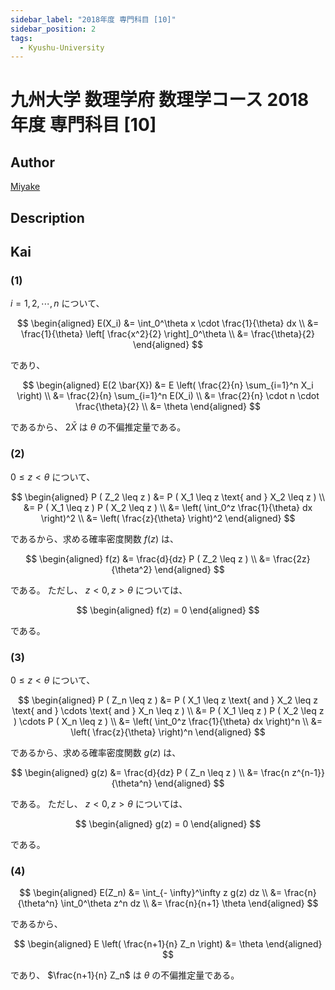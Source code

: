 ```yaml
---
sidebar_label: "2018年度 専門科目 [10]"
sidebar_position: 2
tags:
  - Kyushu-University
---
```

# 九州大学 数理学府 数理学コース 2018年度 専門科目 \[10\]

## **Author**
[Miyake](https://miyake.github.io/exams/index.html)

## **Description**

## **Kai**
### (1)
$i=1,2, \cdots, n$ について、

$$
  \begin{aligned}
  E(X_i)
  &=
  \int_0^\theta x \cdot \frac{1}{\theta} dx
  \\
  &=
  \frac{1}{\theta} \left[ \frac{x^2}{2} \right]_0^\theta
  \\
  &=
  \frac{\theta}{2}
  \end{aligned}
$$

であり、

$$
  \begin{aligned}
  E(2 \bar{X})
  &=
  E \left( \frac{2}{n} \sum_{i=1}^n X_i \right)
  \\
  &=
  \frac{2}{n} \sum_{i=1}^n E(X_i)
  \\
  &=
  \frac{2}{n} \cdot n \cdot \frac{\theta}{2}
  \\
  &=
  \theta
  \end{aligned}
$$

であるから、 $2 \bar{X}$ は $\theta$ の不偏推定量である。

### (2)
$0 \leq z \lt \theta$ について、

$$
  \begin{aligned}
  P ( Z_2 \leq z )
  &=
  P ( X_1 \leq z \text{ and } X_2 \leq z )
  \\
  &=
  P ( X_1 \leq z ) P ( X_2 \leq z )
  \\
  &=
  \left( \int_0^z \frac{1}{\theta} dx \right)^2
  \\
  &=
  \left( \frac{z}{\theta} \right)^2
  \end{aligned}
$$

であるから、求める確率密度関数 $f(z)$ は、

$$
  \begin{aligned}
  f(z)
  &=
  \frac{d}{dz} P ( Z_2 \leq z )
  \\
  &=
  \frac{2z}{\theta^2}
  \end{aligned}
$$

である。
ただし、 $z \lt 0, z \gt \theta$ については、

$$
  \begin{aligned}
  f(z) = 0
  \end{aligned}
$$

である。

### (3)
$0 \leq z \lt \theta$ について、

$$
  \begin{aligned}
  P ( Z_n \leq z )
  &=
  P ( X_1 \leq z \text{ and } X_2 \leq z \text{ and } \cdots
  \text{ and } X_n \leq z )
  \\
  &=
  P ( X_1 \leq z ) P ( X_2 \leq z )
  \cdots P ( X_n \leq z )
  \\
  &=
  \left( \int_0^z \frac{1}{\theta} dx \right)^n
  \\
  &=
  \left( \frac{z}{\theta} \right)^n
  \end{aligned}
$$

であるから、求める確率密度関数 $g(z)$ は、

$$
  \begin{aligned}
  g(z)
  &=
  \frac{d}{dz} P ( Z_n \leq z )
  \\
  &=
  \frac{n z^{n-1}}{\theta^n}
  \end{aligned}
$$

である。
ただし、 $z \lt 0, z \gt \theta$ については、

$$
\begin{aligned}
g(z) = 0
\end{aligned}
$$

である。

### (4)

$$
\begin{aligned}
E(Z_n)
&=
\int_{- \infty}^\infty z g(z) dz
\\
&=
\frac{n}{\theta^n} \int_0^\theta z^n dz
\\
&=
\frac{n}{n+1} \theta
\end{aligned}
$$

であるから、

$$
\begin{aligned}
E \left( \frac{n+1}{n} Z_n \right) &= \theta
\end{aligned}
$$

であり、 $\frac{n+1}{n} Z_n$ は
$\theta$ の不偏推定量である。